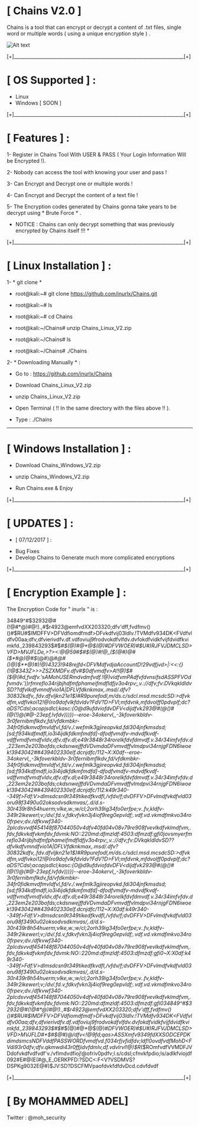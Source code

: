 
# [ Chains V2.0 ] 

Chains is a tool that can encrypt or decrypt a content of .txt files, single word or multiple words ( using a unique encryption style ) . 

![Alt text](https://image.ibb.co/kDSYVG/Banner.png "Chains ScreenShoot")


[+]________________________________________________________________________[+]


# [ OS Supported ] :

- Linux
- Windows [ SOON ] 

[+]________________________________________________________________________[+]


# [ Features ] : 

1- Register in Chains Tool With USER & PASS ( Your Login Information Will be Encrypted !).

2- Nobody can access the tool with knowing your user and pass !

3- Can Encrypt and Decrypt one or multiple words !

4- Can Encrypt and Decrypt the content of a text file !

5- The Encryption codes generated by Chains gonna take years to be decrypt using * Brute Force * .

* NOTICE : Chains can only decrypt something that was previously encrypted by Chains itself !!! * 

[+]________________________________________________________________________[+]


# [ Linux Installation ] : 

1- * git clone * 

- root@kali:~# git clone https://github.com/inurlx/Chains.git

- root@kali:~# ls 

- root@kali:~# cd Chains 

- root@kali:~/Chains# unzip Chains_Linux_V2.zip 

- root@kali:~/Chains# ls

- root@kali:~/Chains# ./Chains

2- * Downloading Manually * : 

- Go to : https://github.com/inurlx/Chains 

- Download Chains_Linux_V2.zip

- unzip Chains_Linux_V2.zip

- Open Terminal ( !! In the same directory with the files above !! ).

- Type : ./Chains

***********************************************************

# [ Windows Installation ] : 

- Download Chains_Windows_V2.zip 

- unzip Chains_Windows_V2.zip

- Run Chains.exe & Enjoy 

[+]________________________________________________________________________[+]


# [ UPDATES ] :

- [ 07/12/2017 ] : 
* Bug Fixes 
* Develop Chains to Generate much more complicated encryptions 

[+]________________________________________________________________________[+]

# [ Encryption Example ] : 

The Encryption Code for " inurlx " is : 

34849^#$32932@#(!@#*@)#@!).,#$r4923@emfvdXX203320;dfv'dff,fvdfmv()()#$RU#$IMDFFV>DFVdfiomdfmdf>DFvkdfvij03ldlv.!TVMdfv934DK<FVdfvldfv00aa;dfv,dfvierivdfv.df.vdfoviuj9frodvokdfvlfdv.dvfokdfvidkfvijfdvidfkvimkfd.,239843293$#$*#$(@)#@*@$(@)#*DFV<D>WOER)#$U#)RJFVJDMCLSD>VFD>MVJFLDe,>?><:@@59#$*#$(@)#!@_($(@#)@#($*#@)@#$*(@#)@#*@#()@)$**@)#)!@)4323!948rejfd<DFVMdfvdjaAccountD<VFDfv920jdfvEmaildv>!29vdfjvd>|:<<:{}{!@$343Z>>>ZSZXMDFv.dfv#$0dfvmdfv>A!!@)$#($@(#d,fvdfv.'sAMohUSERmdvdmfvdf.!@)vidfvmPAdfvfdvnsifsdASSPFVOdfvmdv.'))rfmreflo34rijbjhdfmfphameifmdfldfjv3o4rpv;,v.://dfv;fv:DVkqkldldvSD??dfvlkdfvmndfvio1A|DFLVfdknkmax,.msd/.dfv?30832kdfv,.fdv.dfvljkn21e1$)#R9purefodl,m/ds.c/sdcl.msd.mcsdcSD:>dfvkdfm,vdflvkoi12!@(ro9dofvlkfdvldv?FdV?D>FVl;mfdvnk,mfdvolff0pdvplf;dc?aDS?Cdsl;acopjsdlcl;kasc:{O@d9ufdviofdvDFV<dijdfvk293@#(@()#(@(!)@(#@-23epf,lvfdv)))})--eroe-34okervl,,-3kfoverkbldv-3r0fernibmflkdv,fd/vfdkmbkr-34fr0fidkmvdfmvldfvl,fd/v./.wefmlk3gjireopvkd.fdi304jnfkmsdsd;[sd;f934kdfmdfl,io3i4ijdkfdkmfmdfd]-dfodfvmdfv-mdvdfkvdf-vdffvmdfvmdfvldv,dfv.dfv.dl;e49r3848r34rorelkfdvfdmvdf.v.34r34imfvfdv.d,223em2e203bofds;ckdsnwejffdVDvmdaDFvmvdffvlmdpvi34rnjgFDN6iwoek!3943042##439402330elf.dcnjdfc/112~X:X0df--eroe-34okervl,,-3kfoverkbldv-3r0fernibmflkdv,fd/vfdkmbkr-34fr0fidkmvdfmvldfvl,fd/v./.wefmlk3gjireopvkd.fdi304jnfkmsdsd;[sd;f934kdfmdfl,io3i4ijdkfdkmfmdfd]-dfodfvmdfv-mdvdfkvdf-vdffvmdfvmdfvldv,dfv.dfv.dl;e49r3848r34rorelkfdvfdmvdf.v.34r34imfvfdv.d,223em2e203bofds;ckdsnwejffdVDvmdaDFvmvdffvlmdpvi34rnjgFDN6iwoek!3943042##439402330elf.dcnjdfc/112:k49r340--349f>Fdf:V>dlmsdcsn9t349tikedfkvdfl,/vfdv/f;dvDFFV>DFvlmdfvkdfvld03oru98f3490u02oksodvsdkmvas/,.d/d.s-30r439r8h54huerm;vlke,w.;w/cl;2orh39ig34fo0erfpe;v..fv,kldfv-349r2ikewerl;v;/dv/.fd.v,fdkvfvkn3j4iof9reg0epvldf;.vdf.vd.vkmdfmkvo34ro0frpev;dv./dfkvwf340-2plcdsvvdf454148f87044050v4dfv40fd04v08v79re908fvevlkdfvklmdfvm,.fdv,fdkvkdfvkmfdv,fdvmk:NO::220md:dfmzldf:4503:dfmzdf:gfi0jovsmyerfmreflo34rijbjhdfmfphameifmdfldfjv3o4rpv;,v.://dfv;fv:DVkqkldldvSD??dfvlkdfvmndfvio1A|DFLVfdknkmax,.msd/.dfv?30832kdfv,.fdv.dfvljkn21e1$)#R9purefodl,m/ds.c/sdcl.msd.mcsdcSD:>dfvkdfm,vdflvkoi12!@(ro9dofvlkfdvldv?FdV?D>FVl;mfdvnk,mfdvolff0pdvplf;dc?aDS?Cdsl;acopjsdlcl;kasc:{O@d9ufdviofdvDFV<dijdfvk293@#(@()#(@(!)@(#@-23epf,lvfdv)))})--eroe-34okervl,,-3kfoverkbldv-3r0fernibmflkdv,fd/vfdkmbkr-34fr0fidkmvdfmvldfvl,fd/v./.wefmlk3gjireopvkd.fdi304jnfkmsdsd;[sd;f934kdfmdfl,io3i4ijdkfdkmfmdfd]-dfodfvmdfv-mdvdfkvdf-vdffvmdfvmdfvldv,dfv.dfv.dl;e49r3848r34rorelkfdvfdmvdf.v.34r34imfvfdv.d,223em2e203bofds;ckdsnwejffdVDvmdaDFvmvdffvlmdpvi34rnjgFDN6iwoek!3943042##439402330elf.dcnjdfc/112~X:X0df:k49r340--349f>Fdf:V>dlmsdcsn9t349tikedfkvdfl,/vfdv/f;dvDFFV>DFvlmdfvkdfvld03oru98f3490u02oksodvsdkmvas/,.d/d.s-30r439r8h54huerm;vlke,w.;w/cl;2orh39ig34fo0erfpe;v..fv,kldfv-349r2ikewerl;v;/dv/.fd.v,fdkvfvkn3j4iof9reg0epvldf;.vdf.vd.vkmdfmkvo34ro0frpev;dv./dfkvwf340-2plcdsvvdf454148f87044050v4dfv40fd04v08v79re908fvevlkdfvklmdfvm,.fdv,fdkvkdfvkmfdv,fdvmk:NO::220md:dfmzldf:4503:dfmzdf:gfi0~X:X0df:k49r340--349f>Fdf:V>dlmsdcsn9t349tikedfkvdfl,/vfdv/f;dvDFFV>DFvlmdfvkdfvld03oru98f3490u02oksodvsdkmvas/,.d/d.s-30r439r8h54huerm;vlke,w.;w/cl;2orh39ig34fo0erfpe;v..fv,kldfv-349r2ikewerl;v;/dv/.fd.v,fdkvfvkn3j4iof9reg0epvldf;.vdf.vd.vkmdfmkvo34ro0frpev;dv./dfkvwf340-2plcdsvvdf454148f87044050v4dfv40fd04v08v79re908fvevlkdfvklmdfvm,.fdv,fdkvkdfvkmfdv,fdvmk:NO::220md:dfmzldf:4503:dfmzdf:gfi034849^#$32932@#(!@#*@)#@!).,#$r4923@emfvdXX203320;dfv'dff,fvdfmv()()#$RU#$IMDFFV>DFVdfiomdfmdf>DFvkdfvij03ldlv.!TVMdfv934DK<FVdfvldfv00aa;dfv,dfvierivdfv.df.vdfoviuj9frodvokdfvlfdv.dvfokdfvidkfvijfdvidfkvimkfd.,239843293$#$*#$(@)#@*@$(@)#*DFV<D>WOER)#$U#)RJFVJDMCLSD>VFD>MVJFLD#*$#$@#)@/dfv<!@9fd;qas>ASSXmfv9349fdXXSODCEPDKdimdsmcsNDFVddfPASSWORDfvmdfvd.f034rfjvfidfdv;ldf!0ovdfvdfMohD<FVdi93r0dfv;dfv.qkmwdi43r0ffjidvfdmlv,df.vdvlrvl!@)$R*($ROmfvdfVVMDFJVDdofvkdfvdfvdf'v./vflmdvdfioj!@ofriv0pdfv;l.s/cdsl;cfnvkfpdio;ls/adlkfviojdf092#E#@(E(#@_E_OERKPFD:?SDC<:F<V?VSDMVS?DSPKg9032E@#)$JV:SD?DSCFMVpaofdvkfdfdvDcd.cdvfdvdf

[+]________________________________________________________________________[+]


 
# [ By MOHAMMED ADEL]  

Twitter : @moh_security
